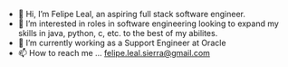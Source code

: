 - 👋 Hi, I’m Felipe Leal, an aspiring full stack software engineer.
- 👀 I’m interested in roles in software engineering looking to expand my skills in java, python, c, etc. to the best of my abilites.
- 🌱 I’m currently working as a Support Engineer at Oracle
- 📫 How to reach me ... felipe.leal.sierra@gmail.com

<!---
frleal2/frleal2 is a ✨ special ✨ repository because its `README.md` (this file) appears on your GitHub profile.
You can click the Preview link to take a look at your changes.
--->

